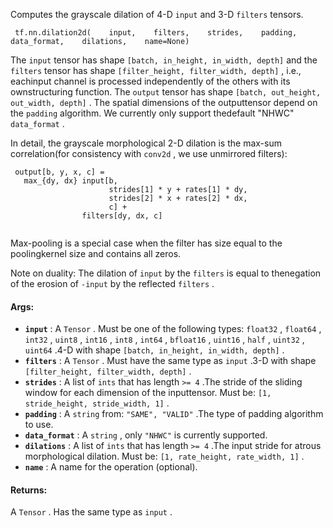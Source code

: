 Computes the grayscale dilation of 4-D  `input`  and 3-D  `filters`  tensors.

```
 tf.nn.dilation2d(    input,    filters,    strides,    padding,    data_format,    dilations,    name=None) 
```

The  `input`  tensor has shape  `[batch, in_height, in_width, depth]`  and the `filters`  tensor has shape  `[filter_height, filter_width, depth]` , i.e., eachinput channel is processed independently of the others with its ownstructuring function. The  `output`  tensor has shape `[batch, out_height, out_width, depth]` . The spatial dimensions of the outputtensor depend on the  `padding`  algorithm. We currently only support thedefault "NHWC"  `data_format` .

In detail, the grayscale morphological 2-D dilation is the max-sum correlation(for consistency with  `conv2d` , we use unmirrored filters):

```
 output[b, y, x, c] =
   max_{dy, dx} input[b,
                      strides[1] * y + rates[1] * dy,
                      strides[2] * x + rates[2] * dx,
                      c] +
                filters[dy, dx, c]
 
```

Max-pooling is a special case when the filter has size equal to the poolingkernel size and contains all zeros.

Note on duality: The dilation of  `input`  by the  `filters`  is equal to thenegation of the erosion of  `-input`  by the reflected  `filters` .

#### Args:
- **`input`** : A  `Tensor` . Must be one of the following types:  `float32` ,  `float64` , `int32` ,  `uint8` ,  `int16` ,  `int8` ,  `int64` ,  `bfloat16` ,  `uint16` ,  `half` , `uint32` ,  `uint64` .4-D with shape  `[batch, in_height, in_width, depth]` .
- **`filters`** : A  `Tensor` . Must have the same type as  `input` .3-D with shape  `[filter_height, filter_width, depth]` .
- **`strides`** : A list of  `ints`  that has length  `>= 4` .The stride of the sliding window for each dimension of the inputtensor. Must be:  `[1, stride_height, stride_width, 1]` .
- **`padding`** : A  `string`  from:  `"SAME", "VALID"` .The type of padding algorithm to use.
- **`data_format`** : A  `string` , only  `"NHWC"`  is currently supported.
- **`dilations`** : A list of  `ints`  that has length  `>= 4` .The input stride for atrous morphological dilation. Must be: `[1, rate_height, rate_width, 1]` .
- **`name`** : A name for the operation (optional).


#### Returns:
A  `Tensor` . Has the same type as  `input` .

